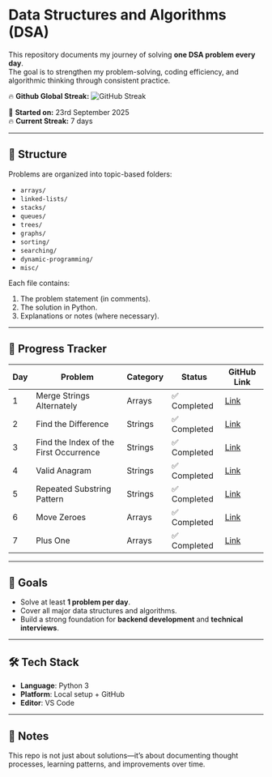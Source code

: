 # Data Structures and Algorithms (DSA)

This repository documents my journey of solving **one DSA problem every day**.  
The goal is to strengthen my problem-solving, coding efficiency, and algorithmic thinking through consistent practice.

🔥 **Github Global Streak:**
![GitHub Streak](https://streak-stats.demolab.com?user=Mortoti&theme=dark&hide_border=true)

📅 **Started on:** 23rd September 2025  
🔥 **Current Streak:** 7 days  


---

## 📌 Structure
Problems are organized into topic-based folders:
- `arrays/`
- `linked-lists/`
- `stacks/`
- `queues/`
- `trees/`
- `graphs/`
- `sorting/`
- `searching/`
- `dynamic-programming/`
- `misc/`

Each file contains:
1. The problem statement (in comments).
2. The solution in Python.
3. Explanations or notes (where necessary).

---

## 🚀 Progress Tracker

| Day | Problem                                | Category | Status        | GitHub Link                                                   |
|-----|-----------------------------------------|----------|---------------|--------------------------------------------------------------|
| 1   | Merge Strings Alternately               | Arrays   | ✅ Completed  | [Link](arrays-and-strings/merge-strings-alternately.py)      |
| 2   | Find the Difference                     | Strings  | ✅ Completed  | [Link](arrays-and-strings/find-the-difference.py)            |
| 3   | Find the Index of the First Occurrence  | Strings  | ✅ Completed  | [Link](arrays-and-strings/index-of-first-occurrence.py)      |
| 4   | Valid Anagram                           | Strings  | ✅ Completed  | [Link](arrays-and-strings/valid-anagram.py)                  |
| 5   | Repeated Substring Pattern              | Strings  | ✅ Completed  | [Link](arrays-and-strings/repeated-substring-pattern.py)     |
| 6   | Move Zeroes                             | Arrays   | ✅ Completed  | [Link](arrays-and-strings/move-zeroes.py)                    |
| 7   | Plus One                                | Arrays   | ✅ Completed  | [Link](arrays-and-strings/plus-one.py)                       |

---

## 🎯 Goals
- Solve at least **1 problem per day**.
- Cover all major data structures and algorithms.
- Build a strong foundation for **backend development** and **technical interviews**.

---

## 🛠️ Tech Stack
- **Language**: Python 3
- **Platform**: Local setup + GitHub
- **Editor**: VS Code

---

## 📖 Notes
This repo is not just about solutions—it’s about documenting thought processes, learning patterns, and improvements over time.
